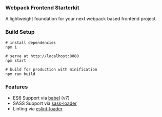 ### Webpack Frontend Starterkit
A lightweight foundation for your next webpack based frontend project.

### Build Setup
```shell
# install dependencies
npm i

# serve at http://localhost:8080
npm start

# build for production with minification
npm run build
```

### Features
* ES6 Support via [babel](https://babeljs.io/) (v7)
* SASS Support via [sass-loader](https://github.com/jtangelder/sass-loader)
* Linting via [eslint-loader](https://github.com/MoOx/eslint-loader)